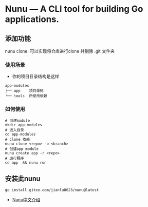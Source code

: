 # Nunu — A CLI tool for building Go applications.

## 添加功能

nunu clone: 可以实现将仓库进行clone 并删除 .git 文件夹

### 使用场景

* 你的项目目录结构是这样

```text
app-modules
├── app    项目源码
└── tools  所使用依赖 
```

### 如何使用

```shell
# 创建module 
mkdir app-modules
# 进入目录
cd app-modules
# clone 依赖
nunu clone <repo> -b <branch>
# 创建app module
nunu create app -r <repo>
# 运行程序
cd app  && nunu run 
```

## 安装此nunu

```shell
go install gitee.com/jianlu8023/nunu@latest
```

* [Nunu中文介绍](https://github.com/go-nunu/nunu/blob/main/README_zh.md)

